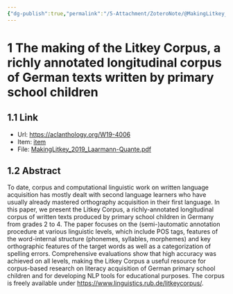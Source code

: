 ```yaml
---
{"dg-publish":true,"permalink":"/5-Attachment/ZoteroNote/@MakingLitkey_2019_Laarmann-Quante/","title":"The making of the Litkey Corpus, a richly annotated longitudinal corpus of German texts written by primary school children"}
---
```


# 1 The making of the Litkey Corpus, a richly annotated longitudinal corpus of German texts written by primary school children
## 1.1 Link
- Url: https://aclanthology.org/W19-4006
- Item: [item](zotero://select/library/items/7JEQJ2MK)
- File: [MakingLitkey_2019_Laarmann-Quante.pdf](zotero://open-pdf/library/items/3NCEXYX9)
## 1.2 Abstract
To date, corpus and computational linguistic work on written language acquisition has mostly dealt with second language learners who have usually already mastered orthography acquisition in their first language. In this paper, we present the Litkey Corpus, a richly-annotated longitudinal corpus of written texts produced by primary school children in Germany from grades 2 to 4. The paper focuses on the (semi-)automatic annotation procedure at various linguistic levels, which include POS tags, features of the word-internal structure (phonemes, syllables, morphemes) and key orthographic features of the target words as well as a categorization of spelling errors. Comprehensive evaluations show that high accuracy was achieved on all levels, making the Litkey Corpus a useful resource for corpus-based research on literacy acquisition of German primary school children and for developing NLP tools for educational purposes. The corpus is freely available under https://www.linguistics.rub.de/litkeycorpus/.
